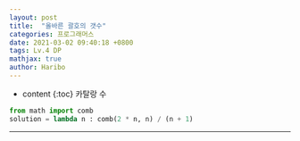 ```yaml
---
layout: post
title:  "올바른 괄호의 갯수"
categories: 프로그래머스
date: 2021-03-02 09:40:18 +0800
tags: Lv.4 DP
mathjax: true
author: Haribo
---
```


* content
{:toc}
카탈랑 수
```python
from math import comb
solution = lambda n : comb(2 * n, n) / (n + 1)
```

---
